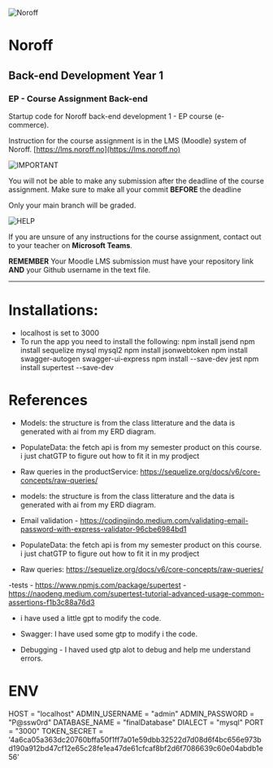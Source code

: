 
![Noroff](http://images.restapi.co.za/pvt/Noroff-64.png)
# Noroff
## Back-end Development Year 1
### EP - Course Assignment Back-end

Startup code for Noroff back-end development 1 - EP course (e-commerce).

Instruction for the course assignment is in the LMS (Moodle) system of Noroff.
[https://lms.noroff.no](https://lms.noroff.no)

![IMPORTANT](http://images.restapi.co.za/pvt/important_icon.png)

You will not be able to make any submission after the deadline of the course assignment. Make sure to make all your commit **BEFORE** the deadline

Only your main branch will be graded.

![HELP](http://images.restapi.co.za/pvt/help_small.png)

If you are unsure of any instructions for the course assignment, contact out to your teacher on **Microsoft Teams**.

**REMEMBER** Your Moodle LMS submission must have your repository link **AND** your Github username in the text file.

---


# Installations:
- localhost is set to 3000
- To run the app you need to install the following:
npm install jsend
npm install sequelize mysql mysql2
npm install jsonwebtoken
npm install swagger-autogen swagger-ui-express
npm install --save-dev jest
npm install supertest --save-dev

# References
- Models: the structure is from the class litterature and the data is generated with ai from my ERD diagram. 

- PopulateData: the fetch api is from my semester product on this course. i just chatGTP to figure out how to fit it in my prodject 

- Raw queries in the productService: https://sequelize.org/docs/v6/core-concepts/raw-queries/

- models: the structure is from the class litterature and the data is generated with ai from my ERD diagram. 
- Email validation - https://codingjindo.medium.com/validating-email-password-with-express-validator-96cbe6984bd1

- PopulateData: the fetch api is from my semester product on this course. i just chatGTP to figure out how to fit it in my prodject 
- Raw queries: https://sequelize.org/docs/v6/core-concepts/raw-queries/

-tests - https://www.npmjs.com/package/supertest 
-https://naodeng.medium.com/supertest-tutorial-advanced-usage-common-assertions-f1b3c88a76d3
- i have used a little gpt to modify the code. 

- Swagger: I have used some gtp to modify i the code. 

- Debugging - I haved used gtp alot to debug and help me understand errors. 

# ENV
HOST = "localhost"
ADMIN_USERNAME = "admin"
ADMIN_PASSWORD = "P@ssw0rd"
DATABASE_NAME = "finalDatabase"
DIALECT = "mysql"
PORT = "3000"
TOKEN_SECRET = '4a6ca05a363dc20760bffa50f1ff7a01e59dbb32522d7d08d6f4bc656e973bd190a912bd47cf12e65c28fe1ea47de61cfcaf8bf2d6f7086639c60e04abdb1e56'

